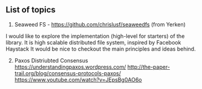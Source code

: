 ## List of topics

1. Seaweed FS - https://github.com/chrislusf/seaweedfs (from Yerken)

I would like to explore the implementation (high-level for starters) of the library. It is high scalable distributed file system, inspired by Facebook Haystack
It would be nice to checkout the main principles and ideas behind. 

2. Paxos Distriubted Consensus
https://understandingpaxos.wordpress.com/
http://the-paper-trail.org/blog/consensus-protocols-paxos/
https://www.youtube.com/watch?v=JEpsBg0AO6o
